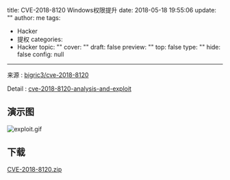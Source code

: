 title: CVE-2018-8120 Windows权限提升
date: 2018-05-18 19:55:06
update: ""
author: me
tags:
- Hacker
- 提权
categories:
- Hacker
topic: ""
cover: ""
draft: false
preview: ""
top: false
type: ""
hide: false
config: null


---



来源 : [bigric3/cve-2018-8120](https://github.com/bigric3/cve-2018-8120)

Detail : [cve-2018-8120-analysis-and-exploit](http://bigric3.blogspot.com/2018/05/cve-2018-8120-analysis-and-exploit.html)

<!--more-->

## 演示图
![exploit.gif](https://github.com/bigric3/cve-2018-8120/raw/master/exploit.gif)

## 下载
[CVE-2018-8120.zip](https://github.com/akkuman/cve-2018-8120/releases)
